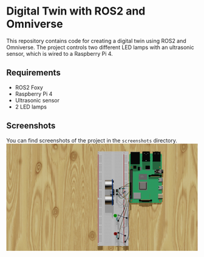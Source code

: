 # Digital Twin with ROS2 and Omniverse

This repository contains code for creating a digital twin using ROS2 and Omniverse. The project controls two different LED lamps with an ultrasonic sensor, which is wired to a Raspberry Pi 4.

## Requirements

- ROS2 Foxy
- Raspberry Pi 4
- Ultrasonic sensor
- 2 LED lamps

## Screenshots

You can find screenshots of the project in the `screenshots` directory.
![Alt text](Screenshots/Assembly.png)
